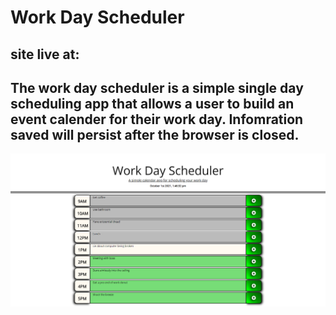 # Work Day Scheduler
site live at:
--
The work day scheduler is a simple single day scheduling app that allows a user to build an event calender for their work day.
Infomration saved will persist after the browser is closed.
--
![alt text](./assets/images/demo.PNG)